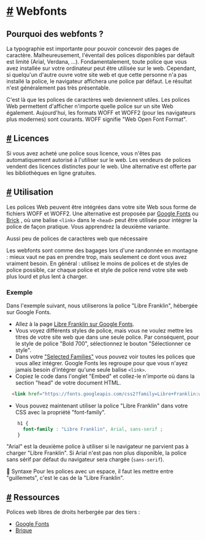 [#](#webfonts) Webfonts
=======================

Pourquoi des webfonts ?
------------------------------------

La typographie est importante pour pouvoir concevoir des pages de caractère. Malheureusement, l'éventail des polices disponibles par défault est limité (Arial, Verdana, ...). Fondamentalement, toute police que vous avez installée sur votre ordinateur peut être utilisée sur le web. Cependant, si quelqu'un d'autre ouvre votre site web et que cette personne n'a pas installé la police, le navigateur affichera une police par défaut. Le résultat n'est généralement pas très présentable.

C'est là que les polices de caractères web deviennent utiles. Les polices Web permettent d'afficher n'importe quelle police sur un site Web également. Aujourd'hui, les formats WOFF et WOFF2 (pour les navigateurs plus modernes) sont courants. WOFF signifie "Web Open Font Format".

[#](#licences) Licences
-----------------------

Si vous avez acheté une police sous licence, vous n'êtes pas automatiquement autorisé à l'utiliser sur le web. Les vendeurs de polices vendent des licences distinctes pour le web. Une alternative est offerte par les bibliothèques en ligne gratuites.

[#](#use) Utilisation
---------------------------

Les polices Web peuvent être intégrées dans votre site Web sous forme de fichiers WOFF et WOFF2. Une alternative est proposée par [Google Fonts](https://fonts.google.com) ou [Brick](https://brick.im) , où une balise `<link>` dans le `<head>` peut être utilisée pour intégrer la police de façon pratique. Vous apprendrez la deuxième variante.

Aussi peu de polices de caractères web que nécessaire

Les webfonts sont comme des bagages lors d'une randonnée en montagne : mieux vaut ne pas en prendre trop, mais seulement ce dont vous avez vraiment besoin. En général : utilisez le moins de polices et de styles de police possible, car chaque police et style de police rend votre site web plus lourd et plus lent à charger.

### Exemple

Dans l'exemple suivant, nous utiliserons la police "Libre Franklin", hébergée sur Google Fonts.

* Allez à la page [Libre Franklin sur Google Fonts](https://fonts.google.com/specimen/Libre+Franklin).
* Vous voyez différents styles de police, mais vous ne voulez mettre les titres de votre site web que dans une seule police. Par conséquent, pour le style de police "Bold 700", sélectionnez le bouton "Sélectionner ce style".
* Dans votre ["Selected Families"](https://fonts.google.com/specimen/Libre+Franklin?selection.family=Libre+Franklin:wght@700&sidebar.open#standard-styles) vous pouvez voir toutes les polices que vous allez intégrer. Google Fonts les regroupe pour que vous n'ayez jamais besoin d'intégrer qu'une seule balise `<link>`.
* Copiez le code dans l'onglet "Embed" et collez-le n'importe où dans la section "head" de votre document HTML.

```html
  <link href="https://fonts.googleapis.com/css2?family=Libre+Franklin:wght@700&display=swap" rel="stylesheet">
```        
    
* Vous pouvez maintenant utiliser la police "Libre Franklin" dans votre CSS avec la propriété "font-family".
   
```css   
    h1 {
      font-family : "Libre Franklin", Arial, sans-serif ;
    }
```    
        
"Arial" est la deuxième police à utiliser si le navigateur ne parvient pas à charger "Libre Franklin". Si Arial n'est pas non plus disponible, la police sans sérif par défaut du navigateur sera chargée (`sans-serif`).


:memo: Syntaxe
Pour les polices avec un espace, il faut les mettre entre "guillemets", c'est le cas de la "Libre Franklin".

[#](#ressources) Ressources
---------------------------

Polices web libres de droits herbergée par des tiers :

* [Google Fonts](https://fonts.google.com)
* [Brique](https://brick.im)
